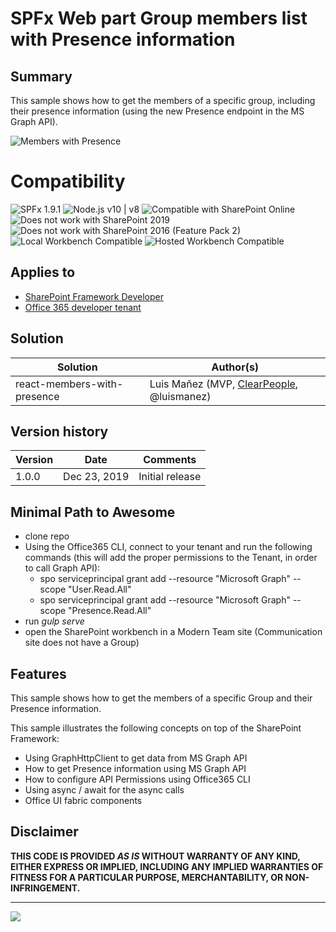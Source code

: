 # SPFx Web part Group members list with Presence information

## Summary

This sample shows how to get the members of a specific group, including their presence information (using the new Presence endpoint in the MS Graph API).

![Members with Presence](./assets/react-members-with-presence.gif)


# Compatibility

![SPFx 1.9.1](https://img.shields.io/badge/SPFx-1.9.1-green.svg) 
![Node.js v10 | v8](https://img.shields.io/badge/Node.js-v10%20%7C%20v8-green.svg) 
![Compatible with SharePoint Online](https://img.shields.io/badge/SharePoint%20Online-Compatible-green.svg)
![Does not work with SharePoint 2019](https://img.shields.io/badge/SharePoint%20Server%202019-Incompatible-red.svg)
![Does not work with SharePoint 2016 (Feature Pack 2)](https://img.shields.io/badge/SharePoint%20Server%202016%20(Feature%20Pack%202)-Incompatible-red.svg "SharePoint Server 2016 Feature Pack 2 requires SPFx 1.1")
![Local Workbench Compatible](https://img.shields.io/badge/Local%20Workbench-Compatible-green.svg)
![Hosted Workbench Compatible](https://img.shields.io/badge/Hosted%20Workbench-Compatible-green.svg)

## Applies to

* [SharePoint Framework Developer](https://docs.microsoft.com/sharepoint/dev/spfx/sharepoint-framework-overview)
* [Office 365 developer tenant](https://docs.microsoft.com/sharepoint/dev/spfx/set-up-your-developer-tenant)

## Solution

Solution|Author(s)
--------|---------
react-members-with-presence|Luis Mañez (MVP, [ClearPeople](http://www.clearpeople.com), @luismanez)

## Version history

Version|Date|Comments
-------|----|--------
1.0.0|Dec 23, 2019|Initial release



## Minimal Path to Awesome

* clone repo
* Using the Office365 CLI, connect to your tenant and run the following commands (this will add the proper permissions to the Tenant, in order to call Graph API):
  - spo serviceprincipal grant add --resource "Microsoft Graph" --scope "User.Read.All"
  - spo serviceprincipal grant add --resource "Microsoft Graph" --scope "Presence.Read.All"
* run _gulp serve_
* open the SharePoint workbench in a Modern Team site (Communication site does not have a Group)

## Features

This sample shows how to get the members of a specific Group and their Presence information.

This sample illustrates the following concepts on top of the SharePoint Framework:

* Using GraphHttpClient to get data from MS Graph API
* How to get Presence information using MS Graph API
* How to configure API Permissions using Office365 CLI
* Using async / await for the async calls
* Office UI fabric components

## Disclaimer

**THIS CODE IS PROVIDED *AS IS* WITHOUT WARRANTY OF ANY KIND, EITHER EXPRESS OR IMPLIED, INCLUDING ANY IMPLIED WARRANTIES OF FITNESS FOR A PARTICULAR PURPOSE, MERCHANTABILITY, OR NON-INFRINGEMENT.**

---
<img src="https://telemetry.sharepointpnp.com/sp-dev-fx-webparts/samples/react-members-with-presence" />
